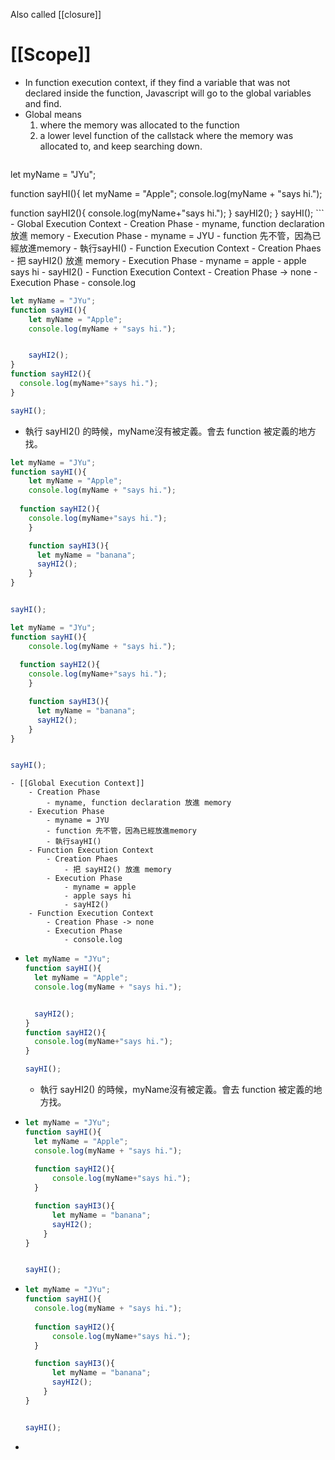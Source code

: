 Also called [[closure]]
# [[Scope]]
- In function execution context, if they find a variable that was not declared inside the function, Javascript will go to the global variables and find.
- Global means
	1. where the memory was allocated to the function
	2. a lower level function of the callstack where the memory was allocated to, and keep searching down.
	   ```js
let myName = "JYu";

function sayHI(){
let myName = "Apple";
console.log(myName + "says hi.");
  
function sayHI2(){
    console.log(myName+"says hi.");
}
    sayHI2();
}
sayHI();
	   ```
    - Global Execution Context
        - Creation Phase
    	- myname, function declaration 放進 memory
	- Execution Phase
		- myname = JYU
		- function 先不管，因為已經放進memory
		- 執行sayHI()
		- Function Execution Context
			- Creation Phaes
				- 把 sayHI2() 放進 memory
			- Execution Phase
				- myname = apple
				- apple says hi
				- sayHI2()
				- Function Execution Context
				- Creation Phase -> none
				- Execution Phase
				- console.log
```js
let myName = "JYu";
function sayHI(){
	let myName = "Apple";
	console.log(myName + "says hi.");


	sayHI2();
}
function sayHI2(){
  console.log(myName+"says hi.");
}

sayHI();
```
- 執行 sayHI2() 的時候，myName沒有被定義。會去 function 被定義的地方找。
```js
let myName = "JYu";
function sayHI(){
	let myName = "Apple";
	console.log(myName + "says hi.");
	
  function sayHI2(){
  	console.log(myName+"says hi.");
	}

	function sayHI3(){
      let myName = "banana";
      sayHI2();
    }
}


sayHI();

```

```js
let myName = "JYu";
function sayHI(){
	console.log(myName + "says hi.");
	
  function sayHI2(){
  	console.log(myName+"says hi.");
	}

	function sayHI3(){
      let myName = "banana";
      sayHI2();
    }
}


sayHI();
```


    - [[Global Execution Context]]
		- Creation Phase
			- myname, function declaration 放進 memory
		- Execution Phase
			- myname = JYU
			- function 先不管，因為已經放進memory
			- 執行sayHI()
		- Function Execution Context
			- Creation Phaes
				- 把 sayHI2() 放進 memory
			- Execution Phase
				- myname = apple
				- apple says hi
				- sayHI2()
		- Function Execution Context
			- Creation Phase -> none
			- Execution Phase
				- console.log
- ```Javascript
  let myName = "JYu";
  function sayHI(){
  	let myName = "Apple";
  	console.log(myName + "says hi.");
  
  
  	sayHI2();
  }
  function sayHI2(){
    console.log(myName+"says hi.");
  }
  
  sayHI();
  ```
	- 執行 sayHI2() 的時候，myName沒有被定義。會去 function 被定義的地方找。
- ```Javascript
  let myName = "JYu";
  function sayHI(){
  	let myName = "Apple";
  	console.log(myName + "says hi.");
  	
    function sayHI2(){
    	console.log(myName+"says hi.");
  	}
  
  	function sayHI3(){
        let myName = "banana";
        sayHI2();
      }
  }
  
  
  sayHI();
  ```
- ```Javascript
  let myName = "JYu";
  function sayHI(){
  	console.log(myName + "says hi.");
  	
    function sayHI2(){
    	console.log(myName+"says hi.");
  	}
  
  	function sayHI3(){
        let myName = "banana";
        sayHI2();
      }
  }
  
  
  sayHI();
  ```
-